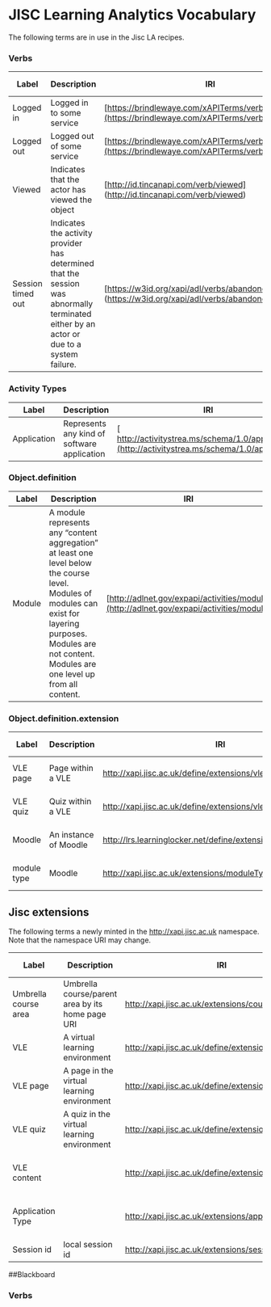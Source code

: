 # JISC Learning Analytics Vocabulary
The following terms are in use in the Jisc LA recipes.

### Verbs

| Label  	   | Description | IRI  | Example Usage
| ------------- | ------------- |--------|----|
|  Logged in | Logged in to some service  | [https://brindlewaye.com/xAPITerms/verbs/loggedin](https://brindlewaye.com/xAPITerms/verbs/loggedin)|['Logged in' verb](login.md#verb) |
|  Logged out | Logged out of some service  | [https://brindlewaye.com/xAPITerms/verbs/loggedout](https://brindlewaye.com/xAPITerms/verbs/loggedout")|['Logged out' verb](logout.md#verb) |
|  Viewed | Indicates that the actor has viewed the object  |	[http://id.tincanapi.com/verb/viewed] (http://id.tincanapi.com/verb/viewed) | ['Module Viewed' verb](Module-View.md#verb) |
|  Session timed out | Indicates the activity provider has determined that the session was abnormally terminated either by an actor or due to a system failure.  |	[https://w3id.org/xapi/adl/verbs/abandoned] (https://w3id.org/xapi/adl/verbs/abandoned) | ['Module Viewed' verb](Module-View.md#verb) |




### Activity Types

| Label  			| Description | IRI| Example Usage
| ------------- | ------------- |--------|----|
|  Application  | Represents any kind of software application   | [ http://activitystrea.ms/schema/1.0/application](http://activitystrea.ms/schema/1.0/application)  	|['Logged in' example object.definition.type] (login.md#complete_example) |


### Object.definition 

| Label  			| Description | IRI  | Example Usage
| ------------- | ------------- |--------|----|
| Module   | A module represents any “content aggregation” at least one level below the course level. Modules of modules can exist for layering purposes. Modules are not content. Modules are one level up from all content.          | [http://adlnet.gov/expapi/activities/module](http://adlnet.gov/expapi/activities/module) | ['Module-View' Object.definition](Module-View.md#object) |


### Object.definition.extension 

| Label  			| Description | IRI  | Example Usage
| ------------- | ------------- |--------|----|
| VLE page   | Page within a VLE           | http://xapi.jisc.ac.uk/define/extensions/vle/page | [Module-View - Object](Module-View.md#object) |
| VLE quiz   | Quiz within a VLE               | http://xapi.jisc.ac.uk/define/extensions/vle/quiz | [Module-View - Object](Module-View.md#object) |
| Moodle   |An instance of Moodle               | http://lrs.learninglocker.net/define/extensions/moodle_course  | Logged in Example|
| module type   |Moodle               | http://xapi.jisc.ac.uk/extensions/moduleType | [Module-View - Object](Module-View.md#object)|


## Jisc extensions
The following terms a newly minted in the http://xapi.jisc.ac.uk namespace. Note that the namespace URI may change.

| Label  		| Description   | IRI    | Example Usage
| ------------- | ------------- |------------------------------------------------------|----|
| Umbrella course area |  Umbrella course/parent area by its home page URI         | http://xapi.jisc.ac.uk/extensions/courseArea | |
| VLE | A virtual learning environment              | http://xapi.jisc.ac.uk/define/extensions/vle | [Logged in - Object](login.md#object)|
| VLE page   |   A page in the virtual learning environment                | http://xapi.jisc.ac.uk/define/extensions/vle/page | [Module-View - Object](Module-View.md#object) |
| VLE quiz   | A quiz in the virtual learning environment                | http://xapi.jisc.ac.uk/define/extensions/vle/quiz | [Module-View - Object](Module-View.md#object) |
| VLE content   |               | http://xapi.jisc.ac.uk/define/extensions/vle/content | [Blackbord course content access](vle/blackboard/course_content_access/js)|
| Application Type |            | http://xapi.jisc.ac.uk/extensions/applicationType | [Logged in - Object](login.md#object) Logged In Object |
| Session id |  local session id       | http://xapi.jisc.ac.uk/extensions/sessionId | |



 
##Blackboard

### Verbs
